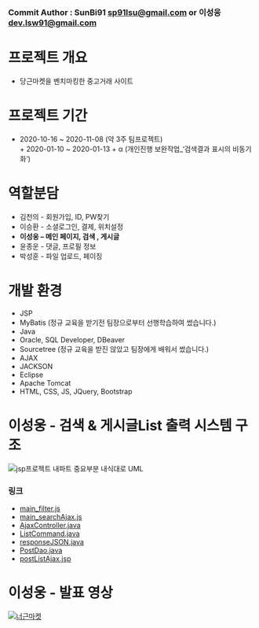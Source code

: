 ### Commit Author : SunBi91 sp91lsu@gmail.com or 이성웅 dev.lsw91@gmail.com

# 프로젝트 개요
* 당근마켓을 벤치마킹한 중고거래 사이트

# 프로젝트 기간
* 2020-10-16 ~ 2020-11-08 (약 3주 팀프로젝트)<br> +  2020-01-10 ~ 2020-01-13 + α (개인진행 보완작업_‘검색결과 표시의 비동기화’)
  
# 역할분담
* 김천의 - 회원가입, ID, PW찾기<br>
* 이승환 - 소셜로그인, 결제, 위치설정<br>
* **이성웅 – 메인 페이지, 검색 , 게시글**<br>
* 윤종운 - 댓글, 프로필 정보<br>
* 박성훈 - 파일 업로드, 페이징

# 개발 환경
* JSP
* MyBatis (정규 교육을 받기전 팀장으로부터 선행학습하여 썼습니다.)
* Java
* Oracle, SQL Developer, DBeaver
* Sourcetree (정규 교육을 받진 않았고 팀장에게 배워서 썼습니다.)
* AJAX
* JACKSON
* Eclipse
* Apache Tomcat
* HTML, CSS, JS, JQuery, Bootstrap

# 이성웅 - 검색 & 게시글List 출력 시스템 구조
![jsp프로젝트 내파트 중요부분 내식대로 UML ](https://user-images.githubusercontent.com/66866793/109494960-f14c6000-7ad1-11eb-9763-5b7200980bca.png)
### 링크
* [main_filter.js](https://github.com/sp91lsu/NusangJspProj/blob/master/NusangJspProject/WebContent/1_main/js/main_filter.js)
* [main_searchAjax.js](https://github.com/sp91lsu/NusangJspProj/blob/master/NusangJspProject/WebContent/1_main/js/main_searchAjax.js)
* [AjaxController.java](https://github.com/sp91lsu/NusangJspProj/blob/master/NusangJspProject/src/com/nusang/ajax/AjaxController.java)
* [ListCommand.java](https://github.com/sp91lsu/NusangJspProj/blob/master/NusangJspProject/src/com/nusang/ajax/ListCommand.java)
* [responseJSON.java](https://github.com/sp91lsu/NusangJspProj/blob/master/NusangJspProject/src/com/nusang/ajax/responseJSON.java)
* [PostDao.java](https://github.com/sp91lsu/NusangJspProj/blob/master/NusangJspProject/src/com/nusang/dao/PostDao.java)
* [postListAjax.jsp](https://github.com/sp91lsu/NusangJspProj/blob/master/NusangJspProject/WebContent/1_main/postListAjax.jsp)


# 이성웅 - 발표 영상
[![너근마켓](https://user-images.githubusercontent.com/66866793/109472046-f949d700-7ab4-11eb-80fb-71e64bd2dc68.png)](https://www.youtube.com/watch?list=PLedGoSru794-thehbJjxi7t7UZ4Fotv2K&t=703&v=gxhsGQHNSh8&feature=youtu.be)


